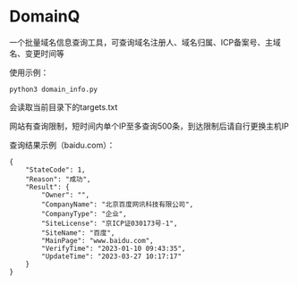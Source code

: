# DomainQ
一个批量域名信息查询工具，可查询域名注册人、域名归属、ICP备案号、主域名、变更时间等

使用示例：

```
python3 domain_info.py
```

会读取当前目录下的targets.txt

网站有查询限制，短时间内单个IP至多查询500条，到达限制后请自行更换主机IP



查询结果示例（baidu.com）：

```
{
    "StateCode": 1,
    "Reason": "成功",
    "Result": {
        "Owner": "",
        "CompanyName": "北京百度网讯科技有限公司",
        "CompanyType": "企业",
        "SiteLicense": "京ICP证030173号-1",
        "SiteName": "百度",
        "MainPage": "www.baidu.com",
        "VerifyTime": "2023-01-10 09:43:35",
        "UpdateTime": "2023-03-27 10:17:17"
    }
}
```



